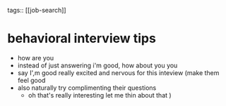 tags:: [[job-search]]
# behavioral interview tips
- how are you
- instead of just answering i'm good, how about you you
- say I',m good really excited and nervous for this inteview (make them feel good
- also naturally try complimenting their questions
	- oh that's really interesting let me thin about that )